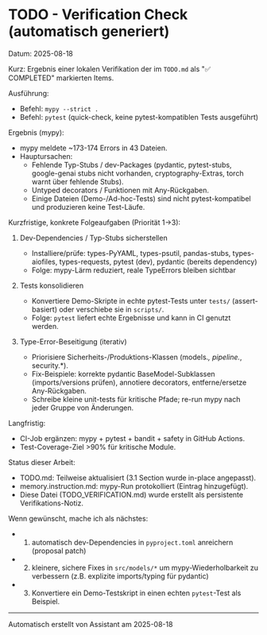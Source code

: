 # TODO - Verification Check (automatisch generiert)

Datum: 2025-08-18

Kurz: Ergebnis einer lokalen Verifikation der im `TODO.md` als "✅ COMPLETED" markierten Items.

Ausführung:
- Befehl: `mypy --strict .`
- Befehl: `pytest` (quick-check, keine pytest-kompatiblen Tests ausgeführt)

Ergebnis (mypy):
- mypy meldete ~173-174 Errors in 43 Dateien.
- Hauptursachen:
  - Fehlende Typ-Stubs / dev-Packages (pydantic, pytest-stubs, google-genai stubs nicht vorhanden, cryptography-Extras, torch warnt über fehlende Stubs).
  - Untyped decorators / Funktionen mit Any-Rückgaben.
  - Einige Dateien (Demo-/Ad-hoc-Tests) sind nicht pytest-kompatibel und produzieren keine Test-Läufe.

Kurzfristige, konkrete Folgeaufgaben (Priorität 1→3):
1) Dev-Dependencies / Typ-Stubs sicherstellen
   - Installiere/prüfe: types-PyYAML, types-psutil, pandas-stubs, types-aiofiles, types-requests, pytest (dev), pydantic (bereits dependency)
   - Folge: mypy-Lärm reduziert, reale TypeErrors bleiben sichtbar

2) Tests konsolidieren
   - Konvertiere Demo-Skripte in echte pytest-Tests unter `tests/` (assert-basiert) oder verschiebe sie in `scripts/`.
   - Folge: `pytest` liefert echte Ergebnisse und kann in CI genutzt werden.

3) Type-Error-Beseitigung (iterativ)
   - Priorisiere Sicherheits-/Produktions-Klassen (models.*, pipeline.*, security.*).
   - Fix-Beispiele: korrekte pydantic BaseModel-Subklassen (imports/versions prüfen), annotiere decorators, entferne/ersetze Any-Rückgaben.
   - Schreibe kleine unit-tests für kritische Pfade; re-run mypy nach jeder Gruppe von Änderungen.

Langfristig:
- CI-Job ergänzen: mypy + pytest + bandit + safety in GitHub Actions.
- Test-Coverage-Ziel >90% für kritische Module.

Status dieser Arbeit:
- TODO.md: Teilweise aktualisiert (3.1 Section wurde in-place angepasst).
- memory.instruction.md: mypy-Run protokolliert (Eintrag hinzugefügt).
- Diese Datei (TODO_VERIFICATION.md) wurde erstellt als persistente Verifikations-Notiz.

Wenn gewünscht, mache ich als nächstes:
- 1) automatisch dev-Dependencies in `pyproject.toml` anreichern (proposal patch)
- 2) kleinere, sichere Fixes in `src/models/*` um mypy-Wiederholbarkeit zu verbessern (z.B. explizite imports/typing für pydantic)
- 3) Konvertiere ein Demo-Testskript in einen echten `pytest`-Test als Beispiel.

---
Automatisch erstellt von Assistant am 2025-08-18
